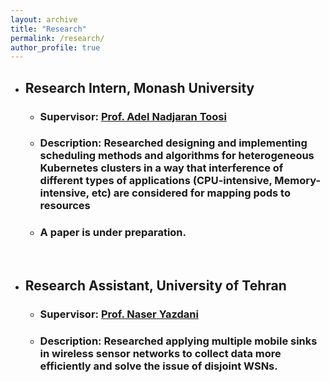```yaml
---
layout: archive
title: "Research"
permalink: /research/
author_profile: true
---
```


- ## Research Intern, Monash University
    - ### **Supervisor:** [Prof. Adel Nadjaran Toosi](https://scholar.google.com/citations?user=qIh_I-gAAAAJ&hl=en)
    - ### **Description:** Researched designing and implementing scheduling methods and algorithms for heterogeneous Kubernetes clusters in a way that interference of different types of applications (CPU-intensive, Memory-intensive, etc) are considered for mapping pods to resources
    - ### A paper is under preparation.

<br>

- ## Research Assistant, University of Tehran
    - ### Supervisor: [Prof. Naser Yazdani](https://ece.ut.ac.ir/en/~yazdani)
    - ### Description: Researched applying multiple mobile sinks in wireless sensor networks to collect data more efficiently and solve the issue of disjoint WSNs.
